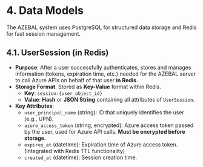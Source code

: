 # 4. Data Models

The AZEBAL system uses PostgreSQL for structured data storage and Redis for fast session management.

## 4.1. UserSession (in Redis)

* **Purpose**: After a user successfully authenticates, stores and manages information (tokens, expiration time, etc.) needed for the AZEBAL server to call Azure APIs on behalf of that user **in Redis**.
* **Storage Format**: Stored as **Key-Value** format within Redis.
    * **Key**: `session:{user_object_id}`
    * **Value**: **Hash** or **JSON String** containing all attributes of `UserSession`.
* **Key Attributes**:
    * `user_principal_name` (string): ID that uniquely identifies the user (e.g., UPN).
    * `azure_access_token` (string, encrypted): Azure access token passed by the user, used for Azure API calls. **Must be encrypted before storage.**
    * `expires_at` (datetime): Expiration time of Azure access token. (Integrated with Redis TTL functionality)
    * `created_at` (datetime): Session creation time.
